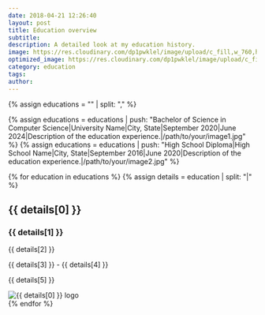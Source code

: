 ```yaml
---
date: 2018-04-21 12:26:40
layout: post
title: Education overview
subtitle: 
description: A detailed look at my education history.
image: https://res.cloudinary.com/dp1pwklel/image/upload/c_fill,w_760,h_399/v1724220560/uclahd_exkfhz.webp
optimized_image: https://res.cloudinary.com/dp1pwklel/image/upload/c_fill,w_380,h_200/v1724220560/uclahd_exkfhz.webp
category: education
tags:
author: 
---
```


<section class="education-timeline">
  {% assign educations = "" | split: "," %}

  {% assign educations = educations | push: "Bachelor of Science in Computer Science|University Name|City, State|September 2020|June 2024|Description of the education experience.|/path/to/your/image1.jpg" %}
  {% assign educations = educations | push: "High School Diploma|High School Name|City, State|September 2016|June 2020|Description of the education experience.|/path/to/your/image2.jpg" %}

  {% for education in educations %}
    {% assign details = education | split: "|" %}
    <div class="education-card">
      <div class="card-content">
        <h2>{{ details[0] }}</h2>
        <h3>{{ details[1] }}</h3>
        <p class="location">{{ details[2] }}</p>
        <p class="date">{{ details[3] }} - {{ details[4] }}</p>
        <p>{{ details[5] }}</p>
      </div>
      <div class="card-image">
        <img src="{{ details[6] }}" alt="{{ details[0] }} logo">
      </div>
    </div>
  {% endfor %}
</section>
